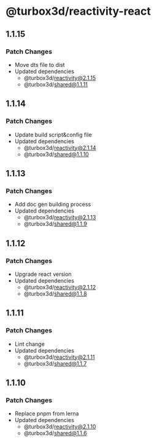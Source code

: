 # @turbox3d/reactivity-react

## 1.1.15

### Patch Changes

- Move dts file to dist
- Updated dependencies
  - @turbox3d/reactivity@2.1.15
  - @turbox3d/shared@1.1.11

## 1.1.14

### Patch Changes

- Update build script&config file
- Updated dependencies
  - @turbox3d/reactivity@2.1.14
  - @turbox3d/shared@1.1.10

## 1.1.13

### Patch Changes

- Add doc gen building process
- Updated dependencies
  - @turbox3d/reactivity@2.1.13
  - @turbox3d/shared@1.1.9

## 1.1.12

### Patch Changes

- Upgrade react version
- Updated dependencies
  - @turbox3d/reactivity@2.1.12
  - @turbox3d/shared@1.1.8

## 1.1.11

### Patch Changes

- Lint change
- Updated dependencies
  - @turbox3d/reactivity@2.1.11
  - @turbox3d/shared@1.1.7

## 1.1.10

### Patch Changes

- Replace pnpm from lerna
- Updated dependencies
  - @turbox3d/reactivity@2.1.10
  - @turbox3d/shared@1.1.6
